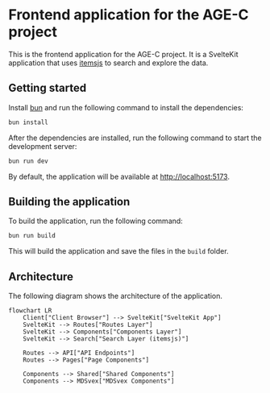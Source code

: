 # Frontend application for the AGE-C project

This is the frontend application for the AGE-C project. It is a SvelteKit
application that uses [itemsjs](https://github.com/itemsapi/itemsjs) to search
and explore the data.

## Getting started

Install [bun](https://bun.sh/docs/installation) and run the following command
to install the dependencies:

```bash
bun install
```

After the dependencies are installed, run the following command to start the
development server:

```bash
bun run dev
```

By default, the application will be available at
[http://localhost:5173](http://localhost:5173).

## Building the application

To build the application, run the following command:

```bash
bun run build
```

This will build the application and save the files in the `build` folder.

## Architecture

The following diagram shows the architecture of the application.

```mermaid
flowchart LR
    Client["Client Browser"] --> SvelteKit["SvelteKit App"]
    SvelteKit --> Routes["Routes Layer"]
    SvelteKit --> Components["Components Layer"]
    SvelteKit --> Search["Search Layer (itemsjs)"]

    Routes --> API["API Endpoints"]
    Routes --> Pages["Page Components"]

    Components --> Shared["Shared Components"]
    Components --> MDSvex["MDSvex Components"]
```
